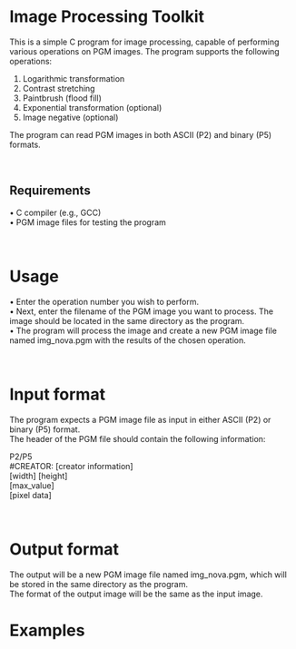 # Image Processing Toolkit

This is a simple C program for image processing, capable of performing various operations on PGM images. The program supports the following operations:

1. Logarithmic transformation
2. Contrast stretching
3. Paintbrush (flood fill)
4. Exponential transformation (optional)
5. Image negative (optional)

The program can read PGM images in both ASCII (P2) and binary (P5) formats.

<br />

## Requirements

• C compiler (e.g., GCC)<br />
• PGM image files for testing the program

<br />

# Usage

• Enter the operation number you wish to perform.<br />
• Next, enter the filename of the PGM image you want to process. The image should be located in the same directory as the program.<br />
• The program will process the image and create a new PGM image file named img_nova.pgm with the results of the chosen operation.    

<br />

# Input format
The program expects a PGM image file as input in either ASCII (P2) or binary (P5) format.<br />
The header of the PGM file should contain the following information:

P2/P5<br />
#CREATOR: [creator information]<br />
[width] [height]<br />
[max_value]<br />
[pixel data]<br />

<br />

# Output format
The output will be a new PGM image file named img_nova.pgm, which will be stored in the same directory as the program.<br />
The format of the output image will be the same as the input image.

# Examples
